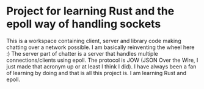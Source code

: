 # Project for learning Rust and the epoll way of handling sockets

This is a workspace containing client, server and library code making chatting over a network possible. I am basically reinventing the wheel here :)
The server part of chatter is a server that handles multiple connections/clients using epoll. The protocol is JOW (JSON Over the Wire, I just made that acronym up or at least I think I did).
I have always been a fan of learning by doing and that is all this project is. I am learning Rust and epoll.
